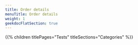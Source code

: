 ```yaml
---
title: Order details
menuTitle: Order details
weight: 1 
geekdocFlatSection: true
---
```


{{% children titlePages="Tests" titleSections="Categories" %}}
